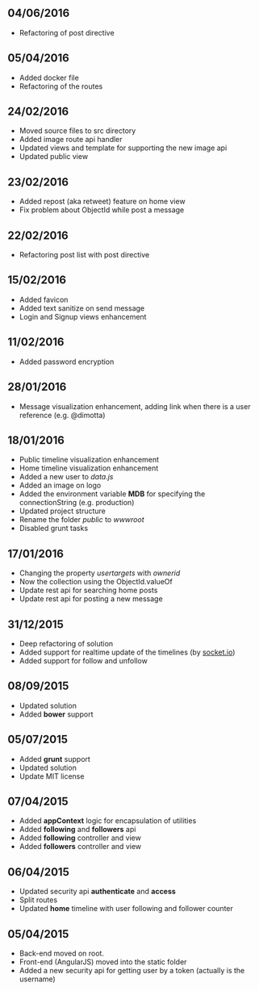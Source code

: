 ## 04/06/2016
* Refactoring of post directive

## 05/04/2016
* Added docker file
* Refactoring of the routes

## 24/02/2016
* Moved source files to src directory
* Added image route api handler
* Updated views and template for supporting the new image api
* Updated public view

## 23/02/2016
* Added repost (aka retweet) feature on home view
* Fix problem about ObjectId while post a message

## 22/02/2016
* Refactoring post list with post directive

## 15/02/2016
* Added favicon
* Added text sanitize on send message
* Login and Signup views enhancement

## 11/02/2016
* Added password encryption

## 28/01/2016
* Message visualization enhancement, adding link when there is a user reference (e.g. @dimotta)

## 18/01/2016
* Public timeline visualization enhancement
* Home timeline visualization enhancement
* Added a new user to *data.js*
* Added an image on logo
* Added the environment variable **MDB** for specifying the connectionString (e.g. production)
* Updated project structure
* Rename the folder *public* to *wwwroot*
* Disabled grunt tasks

## 17/01/2016
* Changing the property *usertargets* with *ownerid*
* Now the collection using the ObjectId.valueOf
* Update rest api for searching home posts
* Update rest api for posting a new message

## 31/12/2015
* Deep refactoring of solution
* Added support for realtime update of the timelines (by [socket.io](http://socket.io/))
* Added support for follow and unfollow

## 08/09/2015
* Updated solution
* Added **bower** support

## 05/07/2015
* Added **grunt** support
* Updated solution
* Update MIT license

## 07/04/2015
* Added **appContext** logic for encapsulation of utilities
* Added **following** and **followers** api
* Added **following** controller and view
* Added **followers** controller and view

## 06/04/2015
* Updated security api **authenticate** and **access**
* Split routes
* Updated **home** timeline with user following and follower counter

## 05/04/2015
* Back-end moved on root.
* Front-end (AngularJS) moved into the static folder
* Added a new security api for getting user by a token (actually is the username)
